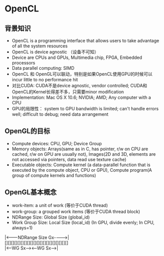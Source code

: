 # OpenCL

## 背景知识
- OpenCL is a programming interface that allows users to take advantage of all the system resources  
- OpenCL is device agnostic （设备不可知）  
- Device are CPUs and GPUs, Multimedia chip, FPGA, Embedded processors  
- Data parallel computing: SIMD  
- OpenCL 和 OpenGL可以联动，特别是如果OpenCL使用GPU的时候可以incur little to no performance hit  
- 对比CUDA: CUDA不是device agnostic, vendor controlled; CUDA和OpenCL的Kernel长得差不多，只需要minor modification  
- Implementation: Mac OS X 10.6; NVIDIA; AMD; Any computer with a CPU  
- GPU的局限性： system to GPU bandwidth is limited; can't handle errors well; difficult to debug; need data arrangement  

## OpenGL的目标
- Compute devices: CPU, GPU; Device Group  
- Memory objects: Arrays(same as in C, has pointer, r/w on CPU are cached, r/w on GPU are usually not), Images(2D and 3D, elements are not accessed via pointers, data read use texture cache)  
- Executable objects: Compute kernel (a data-parallel function that is executed by the compute object, CPU or GPU), Compute program(A group of compute kernels and functions)  

## OpenGL基本概念
- work-item: a unit of work (等价于CUDA thread)  
- work-group: a grouped work items (等价于CUDA thread block)  
- NDRange Size: Global Size (global_id)  
- Work Group Size: Local Size (local_id) (In GPU, divide evenly; In CPU, always=1)  

|<---NDRange Size Gx---->|  
[][][][][][][][][][][][][][][][][][][][]  
|<--WG Sx--><--WG Sx-->|  

